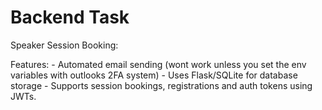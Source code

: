 # Backend Task

Speaker Session Booking:

Features:
    - Automated email sending (wont work unless you set the env variables with outlooks 2FA system)
    - Uses Flask/SQLite for database storage
    - Supports session bookings, registrations and auth tokens using JWTs.
